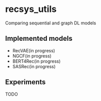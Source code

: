 # recsys_utils
Comparing sequential and graph DL models

## Implemented models 

- RecVAE(in progress)
- NGCF(in progress)
- BERT4Rec(in progress)
- SASRec(in progress)

## Experiments

TODO
